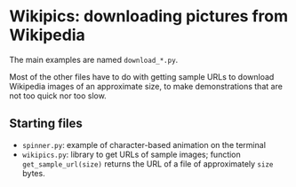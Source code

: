 # Wikipics: downloading pictures from Wikipedia

The main examples are named `download_*.py`.

Most of the other files have to do with getting sample URLs
to download Wikipedia images of an approximate size, to
make demonstrations that are not too quick nor too slow.


## Starting files

* `spinner.py`: example of character-based animation on the terminal
* `wikipics.py`: library to get URLs of sample images; function `get_sample_url(size)` returns the URL of a file of approximately `size` bytes.